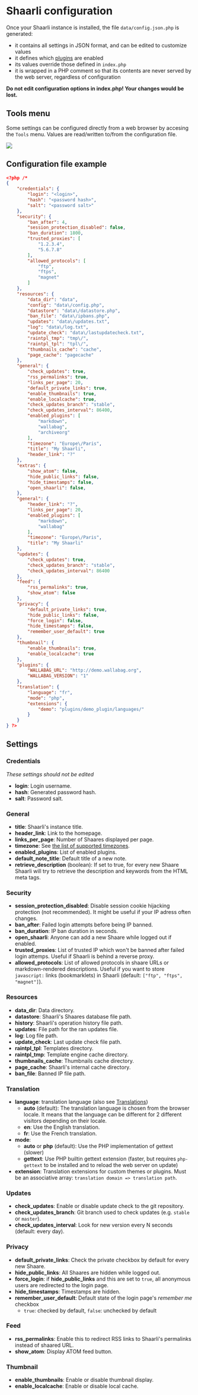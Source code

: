 # Shaarli configuration

Once your Shaarli instance is installed, the file `data/config.json.php` is generated:

- it contains all settings in JSON format, and can be edited to customize values
- it defines which [plugins](Plugin) are enabled
- its values override those defined in `index.php`
- it is wrapped in a PHP comment so that its contents are never served by the web server, regardless of configuration

**Do not edit configuration options in index.php! Your changes would be lost.** 

## Tools menu

Some settings can be configured directly from a web browser by accesing the `Tools` menu. Values are read/written to/from the configuration file.

![](https://i.imgur.com/boaaibC.png)

## Configuration file example

```json
<?php /*
{
    "credentials": {
        "login": "<login>",
        "hash": "<password hash>",
        "salt": "<password salt>"
    },
    "security": {
        "ban_after": 4,
        "session_protection_disabled": false,
        "ban_duration": 1800,
        "trusted_proxies": [
            "1.2.3.4",
            "5.6.7.8"
        ],
        "allowed_protocols": [
            "ftp",
            "ftps",
            "magnet"
        ]
    },
    "resources": {
        "data_dir": "data",
        "config": "data\/config.php",
        "datastore": "data\/datastore.php",
        "ban_file": "data\/ipbans.php",
        "updates": "data\/updates.txt",
        "log": "data\/log.txt",
        "update_check": "data\/lastupdatecheck.txt",
        "raintpl_tmp": "tmp\/",
        "raintpl_tpl": "tpl\/",
        "thumbnails_cache": "cache",
        "page_cache": "pagecache"
    },
    "general": {
        "check_updates": true,
        "rss_permalinks": true,
        "links_per_page": 20,
        "default_private_links": true,
        "enable_thumbnails": true,
        "enable_localcache": true,
        "check_updates_branch": "stable",
        "check_updates_interval": 86400,
        "enabled_plugins": [
            "markdown",
            "wallabag",
            "archiveorg"
        ],
        "timezone": "Europe\/Paris",
        "title": "My Shaarli",
        "header_link": "?"
    },
    "extras": {
        "show_atom": false,
        "hide_public_links": false,
        "hide_timestamps": false,
        "open_shaarli": false,
    },
    "general": {
        "header_link": "?",
        "links_per_page": 20,
        "enabled_plugins": [
            "markdown",
            "wallabag"
        ],
        "timezone": "Europe\/Paris",
        "title": "My Shaarli"
    },
    "updates": {
        "check_updates": true,
        "check_updates_branch": "stable",
        "check_updates_interval": 86400
    },
    "feed": {
        "rss_permalinks": true,
        "show_atom": false
    },
    "privacy": {
        "default_private_links": true,
        "hide_public_links": false,
        "force_login": false,
        "hide_timestamps": false,
        "remember_user_default": true
    },
    "thumbnail": {
        "enable_thumbnails": true,
        "enable_localcache": true
    },
    "plugins": {
        "WALLABAG_URL": "http://demo.wallabag.org",
        "WALLABAG_VERSION": "1"
    },
    "translation": {
        "language": "fr",
        "mode": "php",
        "extensions": {
            "demo": "plugins/demo_plugin/languages/"
        }
    }
} ?>
```

## Settings

### Credentials
 
_These settings should not be edited_

- **login**: Login username.  
- **hash**: Generated password hash.  
- **salt**: Password salt.

### General

- **title**: Shaarli's instance title.  
- **header_link**: Link to the homepage.  
- **links_per_page**: Number of Shaares displayed per page.  
- **timezone**: See [the list of supported timezones](http://php.net/manual/en/timezones.php).  
- **enabled_plugins**: List of enabled plugins.
- **default_note_title**: Default title of a new note.
- **retrieve_description** (boolean): If set to true, for every new Shaare Shaarli will try to retrieve the description and keywords from the HTML meta tags.

### Security

- **session_protection_disabled**: Disable session cookie hijacking protection (not recommended). 
  It might be useful if your IP adress often changes.  
- **ban_after**: Failed login attempts before being IP banned.  
- **ban_duration**: IP ban duration in seconds.  
- **open_shaarli**: Anyone can add a new Shaare while logged out if enabled.  
- **trusted_proxies**: List of trusted IP which won't be banned after failed login attemps. Useful if Shaarli is behind a reverse proxy.  
- **allowed_protocols**: List of allowed protocols in shaare URLs or markdown-rendered descriptions. Useful if you want to store `javascript:` links (bookmarklets) in Shaarli (default: `["ftp", "ftps", "magnet"]`).

### Resources

- **data_dir**: Data directory.  
- **datastore**: Shaarli's Shaares database file path.  
- **history**: Shaarli's operation history file path.
- **updates**: File path for the ran updates file.  
- **log**: Log file path.  
- **update_check**: Last update check file path.  
- **raintpl_tpl**: Templates directory.  
- **raintpl_tmp**: Template engine cache directory.  
- **thumbnails_cache**: Thumbnails cache directory.  
- **page_cache**: Shaarli's internal cache directory.  
- **ban_file**: Banned IP file path.

### Translation

- **language**: translation language (also see [Translations](Translations))
    - **auto** (default): The translation language is chosen from the browser locale. 
    It means that the language can be different for 2 different visitors depending on their locale.  
    - **en**: Use the English translation.
    - **fr**: Use the French translation.
- **mode**: 
    - **auto** or **php** (default): Use the PHP implementation of gettext (slower)
    - **gettext**: Use PHP builtin gettext extension 
    (faster, but requires `php-gettext` to be installed and to reload the web server on update)
- **extension**: Translation extensions for custom themes or plugins. 
Must be an associative array: `translation domain => translation path`.

### Updates

- **check_updates**: Enable or disable update check to the git repository.  
- **check_updates_branch**: Git branch used to check updates (e.g. `stable` or `master`).  
- **check_updates_interval**: Look for new version every N seconds (default: every day).

### Privacy

- **default_private_links**: Check the private checkbox by default for every new Shaare.  
- **hide_public_links**: All Shaares are hidden while logged out.  
- **force_login**: if **hide_public_links** and this are set to `true`, all anonymous users are redirected to the login page.
- **hide_timestamps**: Timestamps are hidden.
- **remember_user_default**: Default state of the login page's *remember me* checkbox
    - `true`: checked by default, `false`: unchecked by default

### Feed

- **rss_permalinks**: Enable this to redirect RSS links to Shaarli's permalinks instead of shaared URL.  
- **show_atom**: Display ATOM feed button.

### Thumbnail

- **enable_thumbnails**: Enable or disable thumbnail display.  
- **enable_localcache**: Enable or disable local cache.

